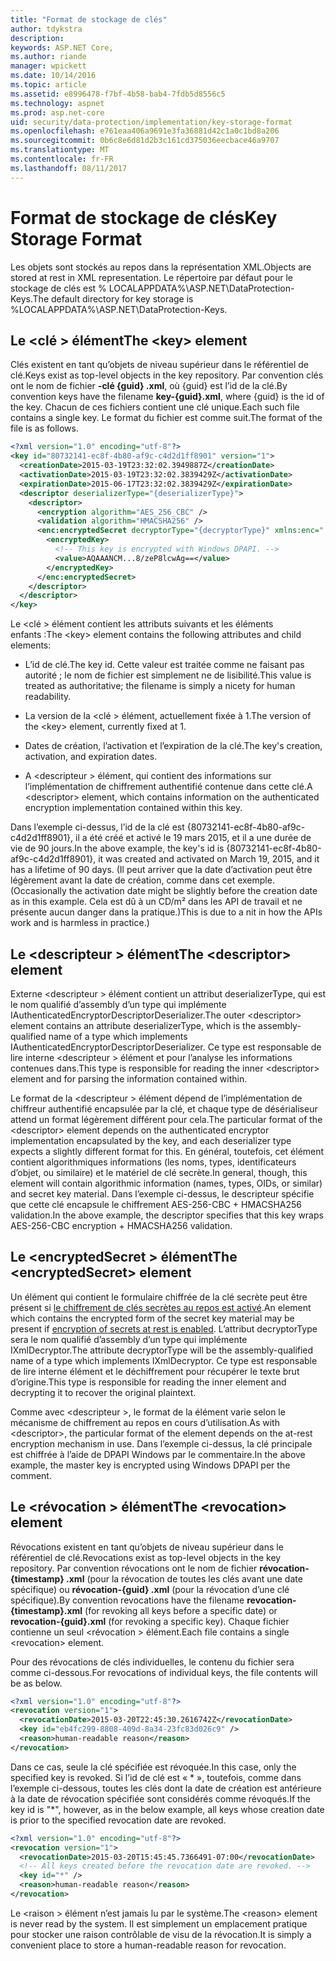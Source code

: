 ```yaml
---
title: "Format de stockage de clés"
author: tdykstra
description: 
keywords: ASP.NET Core,
ms.author: riande
manager: wpickett
ms.date: 10/14/2016
ms.topic: article
ms.assetid: e8996478-f7bf-4b58-bab4-7fdb5d8556c5
ms.technology: aspnet
ms.prod: asp.net-core
uid: security/data-protection/implementation/key-storage-format
ms.openlocfilehash: e761eaa406a9691e3fa36881d42c1a0c1bd8a206
ms.sourcegitcommit: 0b6c8e6d81d2b3c161cd375036eecbace46a9707
ms.translationtype: MT
ms.contentlocale: fr-FR
ms.lasthandoff: 08/11/2017
---
```

# <a name="key-storage-format"></a><span data-ttu-id="3debe-103">Format de stockage de clés</span><span class="sxs-lookup"><span data-stu-id="3debe-103">Key Storage Format</span></span>

<a name=data-protection-implementation-key-storage-format></a>

<span data-ttu-id="3debe-104">Les objets sont stockés au repos dans la représentation XML.</span><span class="sxs-lookup"><span data-stu-id="3debe-104">Objects are stored at rest in XML representation.</span></span> <span data-ttu-id="3debe-105">Le répertoire par défaut pour le stockage de clés est % LOCALAPPDATA%\ASP.NET\DataProtection-Keys\.</span><span class="sxs-lookup"><span data-stu-id="3debe-105">The default directory for key storage is %LOCALAPPDATA%\ASP.NET\DataProtection-Keys\.</span></span>

## <a name="the-key-element"></a><span data-ttu-id="3debe-106">Le \<clé > élément</span><span class="sxs-lookup"><span data-stu-id="3debe-106">The \<key> element</span></span>

<span data-ttu-id="3debe-107">Clés existent en tant qu’objets de niveau supérieur dans le référentiel de clé.</span><span class="sxs-lookup"><span data-stu-id="3debe-107">Keys exist as top-level objects in the key repository.</span></span> <span data-ttu-id="3debe-108">Par convention clés ont le nom de fichier **-clé {guid} .xml**, où {guid} est l’id de la clé.</span><span class="sxs-lookup"><span data-stu-id="3debe-108">By convention keys have the filename **key-{guid}.xml**, where {guid} is the id of the key.</span></span> <span data-ttu-id="3debe-109">Chacun de ces fichiers contient une clé unique.</span><span class="sxs-lookup"><span data-stu-id="3debe-109">Each such file contains a single key.</span></span> <span data-ttu-id="3debe-110">Le format du fichier est comme suit.</span><span class="sxs-lookup"><span data-stu-id="3debe-110">The format of the file is as follows.</span></span>

```xml
<?xml version="1.0" encoding="utf-8"?>
<key id="80732141-ec8f-4b80-af9c-c4d2d1ff8901" version="1">
  <creationDate>2015-03-19T23:32:02.3949887Z</creationDate>
  <activationDate>2015-03-19T23:32:02.3839429Z</activationDate>
  <expirationDate>2015-06-17T23:32:02.3839429Z</expirationDate>
  <descriptor deserializerType="{deserializerType}">
    <descriptor>
      <encryption algorithm="AES_256_CBC" />
      <validation algorithm="HMACSHA256" />
      <enc:encryptedSecret decryptorType="{decryptorType}" xmlns:enc="...">
        <encryptedKey>
          <!-- This key is encrypted with Windows DPAPI. -->
          <value>AQAAANCM...8/zeP8lcwAg==</value>
        </encryptedKey>
      </enc:encryptedSecret>
    </descriptor>
  </descriptor>
</key>
```

<span data-ttu-id="3debe-111">Le \<clé > élément contient les attributs suivants et les éléments enfants :</span><span class="sxs-lookup"><span data-stu-id="3debe-111">The \<key> element contains the following attributes and child elements:</span></span>

* <span data-ttu-id="3debe-112">L’id de clé.</span><span class="sxs-lookup"><span data-stu-id="3debe-112">The key id.</span></span> <span data-ttu-id="3debe-113">Cette valeur est traitée comme ne faisant pas autorité ; le nom de fichier est simplement ne de lisibilité.</span><span class="sxs-lookup"><span data-stu-id="3debe-113">This value is treated as authoritative; the filename is simply a nicety for human readability.</span></span>

* <span data-ttu-id="3debe-114">La version de la \<clé > élément, actuellement fixée à 1.</span><span class="sxs-lookup"><span data-stu-id="3debe-114">The version of the \<key> element, currently fixed at 1.</span></span>

* <span data-ttu-id="3debe-115">Dates de création, l’activation et l’expiration de la clé.</span><span class="sxs-lookup"><span data-stu-id="3debe-115">The key's creation, activation, and expiration dates.</span></span>

* <span data-ttu-id="3debe-116">A \<descripteur > élément, qui contient des informations sur l’implémentation de chiffrement authentifié contenue dans cette clé.</span><span class="sxs-lookup"><span data-stu-id="3debe-116">A \<descriptor> element, which contains information on the authenticated encryption implementation contained within this key.</span></span>

<span data-ttu-id="3debe-117">Dans l’exemple ci-dessus, l’id de la clé est {80732141-ec8f-4b80-af9c-c4d2d1ff8901}, il a été créé et activé le 19 mars 2015, et il a une durée de vie de 90 jours.</span><span class="sxs-lookup"><span data-stu-id="3debe-117">In the above example, the key's id is {80732141-ec8f-4b80-af9c-c4d2d1ff8901}, it was created and activated on March 19, 2015, and it has a lifetime of 90 days.</span></span> <span data-ttu-id="3debe-118">(Il peut arriver que la date d’activation peut être légèrement avant la date de création, comme dans cet exemple.</span><span class="sxs-lookup"><span data-stu-id="3debe-118">(Occasionally the activation date might be slightly before the creation date as in this example.</span></span> <span data-ttu-id="3debe-119">Cela est dû à un CD/m² dans les API de travail et ne présente aucun danger dans la pratique.)</span><span class="sxs-lookup"><span data-stu-id="3debe-119">This is due to a nit in how the APIs work and is harmless in practice.)</span></span>

## <a name="the-descriptor-element"></a><span data-ttu-id="3debe-120">Le \<descripteur > élément</span><span class="sxs-lookup"><span data-stu-id="3debe-120">The \<descriptor> element</span></span>

<span data-ttu-id="3debe-121">Externe \<descripteur > élément contient un attribut deserializerType, qui est le nom qualifié d’assembly d’un type qui implémente IAuthenticatedEncryptorDescriptorDeserializer.</span><span class="sxs-lookup"><span data-stu-id="3debe-121">The outer \<descriptor> element contains an attribute deserializerType, which is the assembly-qualified name of a type which implements IAuthenticatedEncryptorDescriptorDeserializer.</span></span> <span data-ttu-id="3debe-122">Ce type est responsable de lire interne \<descripteur > élément et pour l’analyse les informations contenues dans.</span><span class="sxs-lookup"><span data-stu-id="3debe-122">This type is responsible for reading the inner \<descriptor> element and for parsing the information contained within.</span></span>

<span data-ttu-id="3debe-123">Le format de la \<descripteur > élément dépend de l’implémentation de chiffreur authentifié encapsulée par la clé, et chaque type de désérialiseur attend un format légèrement différent pour cela.</span><span class="sxs-lookup"><span data-stu-id="3debe-123">The particular format of the \<descriptor> element depends on the authenticated encryptor implementation encapsulated by the key, and each deserializer type expects a slightly different format for this.</span></span> <span data-ttu-id="3debe-124">En général, toutefois, cet élément contient algorithmiques informations (les noms, types, identificateurs d’objet, ou similaire) et le matériel de clé secrète.</span><span class="sxs-lookup"><span data-stu-id="3debe-124">In general, though, this element will contain algorithmic information (names, types, OIDs, or similar) and secret key material.</span></span> <span data-ttu-id="3debe-125">Dans l’exemple ci-dessus, le descripteur spécifie que cette clé encapsule le chiffrement AES-256-CBC + HMACSHA256 validation.</span><span class="sxs-lookup"><span data-stu-id="3debe-125">In the above example, the descriptor specifies that this key wraps AES-256-CBC encryption + HMACSHA256 validation.</span></span>

## <a name="the-encryptedsecret-element"></a><span data-ttu-id="3debe-126">Le \<encryptedSecret > élément</span><span class="sxs-lookup"><span data-stu-id="3debe-126">The \<encryptedSecret> element</span></span>

<span data-ttu-id="3debe-127">Un <encryptedSecret> élément qui contient le formulaire chiffrée de la clé secrète peut être présent si [le chiffrement de clés secrètes au repos est activé](key-encryption-at-rest.md#data-protection-implementation-key-encryption-at-rest).</span><span class="sxs-lookup"><span data-stu-id="3debe-127">An <encryptedSecret> element which contains the encrypted form of the secret key material may be present if [encryption of secrets at rest is enabled](key-encryption-at-rest.md#data-protection-implementation-key-encryption-at-rest).</span></span> <span data-ttu-id="3debe-128">L’attribut decryptorType sera le nom qualifié d’assembly d’un type qui implémente IXmlDecryptor.</span><span class="sxs-lookup"><span data-stu-id="3debe-128">The attribute decryptorType will be the assembly-qualified name of a type which implements IXmlDecryptor.</span></span> <span data-ttu-id="3debe-129">Ce type est responsable de lire interne <encryptedKey> élément et le déchiffrement pour récupérer le texte brut d’origine.</span><span class="sxs-lookup"><span data-stu-id="3debe-129">This type is responsible for reading the inner <encryptedKey> element and decrypting it to recover the original plaintext.</span></span>

<span data-ttu-id="3debe-130">Comme avec \<descripteur >, le format de la <encryptedSecret> élément varie selon le mécanisme de chiffrement au repos en cours d’utilisation.</span><span class="sxs-lookup"><span data-stu-id="3debe-130">As with \<descriptor>, the particular format of the <encryptedSecret> element depends on the at-rest encryption mechanism in use.</span></span> <span data-ttu-id="3debe-131">Dans l’exemple ci-dessus, la clé principale est chiffrée à l’aide de DPAPI Windows par le commentaire.</span><span class="sxs-lookup"><span data-stu-id="3debe-131">In the above example, the master key is encrypted using Windows DPAPI per the comment.</span></span>

## <a name="the-revocation-element"></a><span data-ttu-id="3debe-132">Le \<révocation > élément</span><span class="sxs-lookup"><span data-stu-id="3debe-132">The \<revocation> element</span></span>

<span data-ttu-id="3debe-133">Révocations existent en tant qu’objets de niveau supérieur dans le référentiel de clé.</span><span class="sxs-lookup"><span data-stu-id="3debe-133">Revocations exist as top-level objects in the key repository.</span></span> <span data-ttu-id="3debe-134">Par convention révocations ont le nom de fichier **révocation-{timestamp} .xml** (pour la révocation de toutes les clés avant une date spécifique) ou **révocation-{guid} .xml** (pour la révocation d’une clé spécifique).</span><span class="sxs-lookup"><span data-stu-id="3debe-134">By convention revocations have the filename **revocation-{timestamp}.xml** (for revoking all keys before a specific date) or **revocation-{guid}.xml** (for revoking a specific key).</span></span> <span data-ttu-id="3debe-135">Chaque fichier contienne un seul \<révocation > élément.</span><span class="sxs-lookup"><span data-stu-id="3debe-135">Each file contains a single \<revocation> element.</span></span>

<span data-ttu-id="3debe-136">Pour des révocations de clés individuelles, le contenu du fichier sera comme ci-dessous.</span><span class="sxs-lookup"><span data-stu-id="3debe-136">For revocations of individual keys, the file contents will be as below.</span></span>

```xml
<?xml version="1.0" encoding="utf-8"?>
<revocation version="1">
  <revocationDate>2015-03-20T22:45:30.2616742Z</revocationDate>
  <key id="eb4fc299-8808-409d-8a34-23fc83d026c9" />
  <reason>human-readable reason</reason>
</revocation>
```

<span data-ttu-id="3debe-137">Dans ce cas, seule la clé spécifiée est révoquée.</span><span class="sxs-lookup"><span data-stu-id="3debe-137">In this case, only the specified key is revoked.</span></span> <span data-ttu-id="3debe-138">Si l’id de clé est « * », toutefois, comme dans l’exemple ci-dessous, toutes les clés dont la date de création est antérieure à la date de révocation spécifiée sont considérés comme révoqués.</span><span class="sxs-lookup"><span data-stu-id="3debe-138">If the key id is "*", however, as in the below example, all keys whose creation date is prior to the specified revocation date are revoked.</span></span>

```xml
<?xml version="1.0" encoding="utf-8"?>
<revocation version="1">
  <revocationDate>2015-03-20T15:45:45.7366491-07:00</revocationDate>
  <!-- All keys created before the revocation date are revoked. -->
  <key id="*" />
  <reason>human-readable reason</reason>
</revocation>
```

<span data-ttu-id="3debe-139">Le \<raison > élément n’est jamais lu par le système.</span><span class="sxs-lookup"><span data-stu-id="3debe-139">The \<reason> element is never read by the system.</span></span> <span data-ttu-id="3debe-140">Il est simplement un emplacement pratique pour stocker une raison contrôlable de visu de la révocation.</span><span class="sxs-lookup"><span data-stu-id="3debe-140">It is simply a convenient place to store a human-readable reason for revocation.</span></span>
